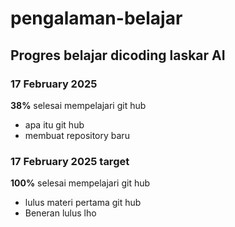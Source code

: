 # pengalaman-belajar
Progres belajar dicoding laskar AI
--
### 17 February 2025
**38%** selesai mempelajari git hub
- apa itu git hub
- membuat repository baru

### 17 February 2025 target 
**100%** selesai mempelajari git hub
- lulus materi pertama git hub
- Beneran lulus lho
